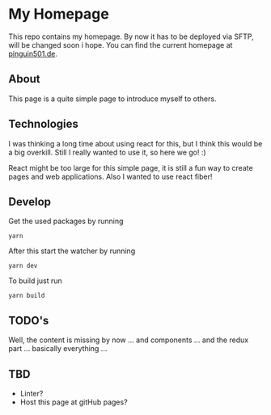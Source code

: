 # My Homepage

This repo contains my homepage. By now it has to be deployed via SFTP, will be changed soon i hope.
You can find the current homepage at [pinguin501.de](http://pinguin501.de).

## About

This page is a quite simple page to introduce myself to others.

## Technologies

I was thinking a long time about using react for this, but I think this would be a big overkill.
Still I really wanted to use it, so here we go! :)

React might be too large for this simple page, it is still a fun way to create pages and web applications.
Also I wanted to use react fiber!

## Develop

Get the used packages by running

```
yarn
```

After this start the watcher by running

```
yarn dev
```

To build just run 

```
yarn build
```
 
## TODO's

Well, the content is missing by now  ... and components ... and the redux part ... basically everything ... 

## TBD

- Linter?
- Host this page at gitHub pages?